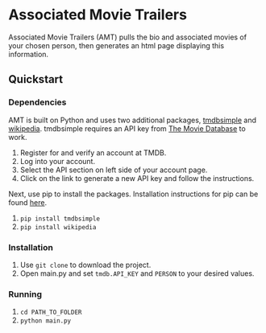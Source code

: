 # Associated Movie Trailers
Associated Movie Trailers (AMT) pulls the bio and associated movies of your chosen person, then generates an html page displaying this information.

## Quickstart

### Dependencies

AMT is built on Python and uses two additional packages, [tmdbsimple](https://pypi.python.org/pypi/tmdbsimple) and [wikipedia](https://pypi.python.org/pypi/wikipedia/). tmdbsimple requires an API key from [The Movie Database](https://www.themoviedb.org/) to work. 

1. Register for and verify an account at TMDB.
2. Log into your account.
3. Select the API section on left side of your account page.
4. Click on the link to generate a new API key and follow the instructions.

Next, use pip to install the packages. Installation instructions for pip can be found [here](https://pip.pypa.io/en/stable/installing/).
1. `pip install tmdbsimple`
2. `pip install wikipedia`

### Installation

1. Use `git clone` to download the project.
2. Open main.py and set `tmdb.API_KEY` and `PERSON` to your desired values.

### Running

1. `cd PATH_TO_FOLDER`
2. `python main.py`